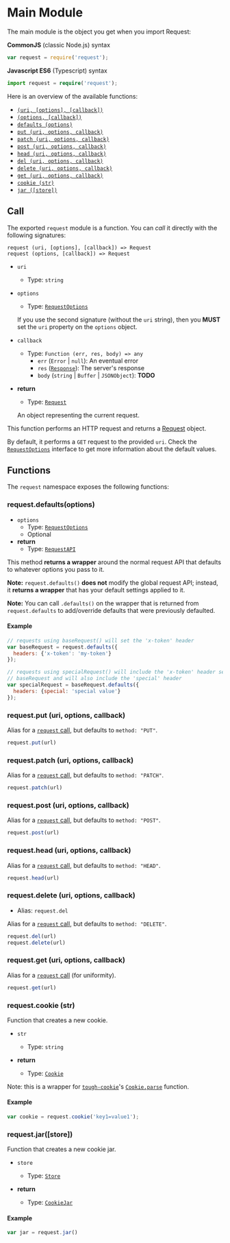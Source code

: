 # Main Module

The main module is the object you get when you import Request:

**CommonJS** (classic Node.js) syntax
```js
var request = require('request');
```
**Javascript ES6** (Typescript) syntax
```ts
import request = require('request');
```

Here is an overview of the available functions:

- [`(uri, [options], [callback])`](#call)
- [`(options, [callback])`](#call)
- [`defaults (options)`](#requestdefaultsoptions)
- [`put (uri, options, callback)`](#requestput-uri-options-callback)
- [`patch (uri, options, callback)`](#requestpatch-uri-options-callback)
- [`post (uri, options, callback)`](#requestpost-uri-options-callback)
- [`head (uri, options, callback)`](#requesthead-uri-options-callback)
- [`del (uri, options, callback)`](#requestdelete-uri-options-callback)
- [`delete (uri, options, callback)`](#requestdelete-uri-options-callback)
- [`get (uri, options, callback)`](#requestget-uri-options-callback)
- [`cookie (str)`](#requestcookie-str)
- [`jar ([store])`](#requestjarstore)

## Call

The exported `request` module is a function. You can *call* it directly with the following
signatures:


```
request (uri, [options], [callback]) => Request
request (options, [callback]) => Request
```

- `uri`
  - Type: `string` 

- `options`
  - Type: [`RequestOptions`](./interfaces/request-options.md)
  
  If you use the second signature (without the `uri` string), then you **MUST** set the `uri` property on the
  `options` object.

- `callback`
  - Type: `Function (err, res, body) => any`
    - `err` (`Error` | `null`): An eventual error
    - `res` ([`Response`](./classes/response.md)): The server's response
    - `body` (`string` | `Buffer` | `JSONObject`): **TODO**

- **return**
  - Type: [`Request`](./classes/request.md)
  
  An object representing the current request.


This function performs an HTTP request and returns a [Request](./classes/request.md) object.

By default, it performs a `GET` request to the provided `uri`. Check the
[`RequestOptions`](./interfaces/request-options.md) interface to get more information about the default
values.

## Functions

The `request` namespace exposes the following functions:

### request.defaults(options)

- `options`
  - Type: [`RequestOptions`](./interfaces/request-options.md)
  - Optional
- **return**
  - Type: [`RequestAPI`](#requestapi)

This method **returns a wrapper** around the normal request API that defaults
to whatever options you pass to it.

**Note:** `request.defaults()` **does not** modify the global request API;
instead, it **returns a wrapper** that has your default settings applied to it.

**Note:** You can call `.defaults()` on the wrapper that is returned from
`request.defaults` to add/override defaults that were previously defaulted.

#### Example
```js
// requests using baseRequest() will set the 'x-token' header
var baseRequest = request.defaults({
  headers: {'x-token': 'my-token'}
});

// requests using specialRequest() will include the 'x-token' header set in
// baseRequest and will also include the 'special' header
var specialRequest = baseRequest.defaults({
  headers: {special: 'special value'}
});
```

### request.put (uri, options, callback)

Alias for a [`request` call](#call), but defaults to `method: "PUT"`.

```js
request.put(url)
```

### request.patch (uri, options, callback)

Alias for a [`request` call](#call), but defaults to `method: "PATCH"`.

```js
request.patch(url)
```

### request.post (uri, options, callback)

Alias for a [`request` call](#call), but defaults to `method: "POST"`.

```js
request.post(url)
```

### request.head (uri, options, callback)

Alias for a [`request` call](#call), but defaults to `method: "HEAD"`.

```js
request.head(url)
```

### request.delete (uri, options, callback)

- Alias: `request.del`

Alias for a [`request` call](#call), but defaults to `method: "DELETE"`.

```js
request.del(url)
request.delete(url)
```

### request.get (uri, options, callback)

Alias for a [`request` call](#call) (for uniformity).

```js
request.get(url)
```

### request.cookie (str)

Function that creates a new cookie.

- `str`
  - Type: `string`

- **return**
  - Type: [`Cookie`][tough-cookie-cookie]

Note: this is a wrapper for [`tough-cookie`][tough-cookie]'s [`Cookie.parse`][tough-cookie-cookie-parse] function.


#### Example

```js
var cookie = request.cookie('key1=value1');
```

### request.jar([store])

Function that creates a new cookie jar.

- `store`
  - Type: [`Store`][tough-cookie-store]

- **return**
  - Type: [`CookieJar`](./classes/cookie-jar.md)

#### Example

```js
var jar = request.jar()
```

[tough-cookie]: https://github.com/SalesforceEng/tough-cookie
[tough-cookie-cookie]: https://github.com/SalesforceEng/tough-cookie#cookie
[tough-cookie-cookie-parse]: https://github.com/SalesforceEng/tough-cookie#cookieparsecookiestring-options
[tough-cookie-store]: https://github.com/SalesforceEng/tough-cookie#store
